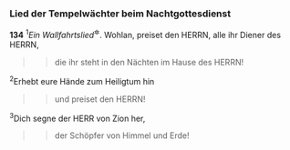 ### Lied der Tempelwächter beim Nachtgottesdienst

__134__
<sup>1</sup><em>Ein Wallfahrtslied</em><sup title="<em>oder Stufenlied?</em> vgl. Ps 120">&#x2732;</sup>.
Wohlan, preiset den HERRN, alle ihr Diener des HERRN,
<blockquote>
<blockquote>
die ihr steht in den Nächten im Hause des HERRN!
</blockquote>
</blockquote>
<sup>2</sup>Erhebt eure Hände zum Heiligtum hin
<blockquote>
<blockquote>
und preiset den HERRN!
</blockquote>
</blockquote>
<sup>3</sup>Dich segne der HERR von Zion her,
<blockquote>
<blockquote>
der Schöpfer von Himmel und Erde!
</blockquote>
</blockquote>